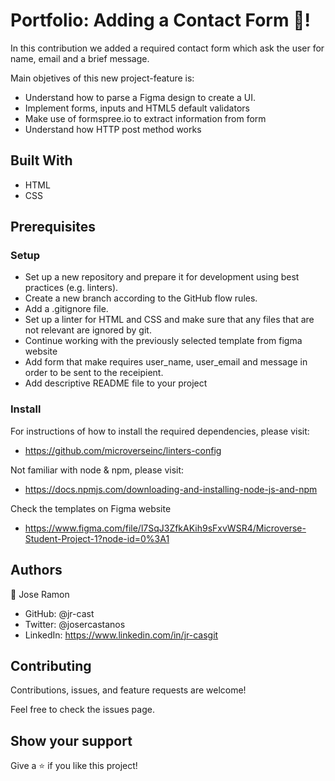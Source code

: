 # Portfolio: Adding a Contact Form 🧾!

In this contribution we added a required contact form which ask the user for name, email and a brief message.

Main objetives of this new project-feature is:
* Understand how to parse a Figma design to create a UI.
* Implement forms, inputs and HTML5 default validators
* Make use of formspree.io to extract information from form
* Understand how HTTP post method works


## Built With
* HTML
* CSS

## Prerequisites

### Setup

* Set up a new repository and prepare it for development using best practices (e.g. linters).
* Create a new branch according to the GitHub flow rules.
* Add a .gitignore file.
* Set up a linter for HTML and CSS and make sure that any files that are not relevant are ignored by git.
* Continue working with the previously selected template from figma website
* Add form that make requires user_name, user_email and message in order to be sent to the receipient.
* Add descriptive README file to your project

### Install

For instructions of how to install the required dependencies, please visit:

* https://github.com/microverseinc/linters-config

Not familiar with node & npm, please visit:

* https://docs.npmjs.com/downloading-and-installing-node-js-and-npm

Check the templates on Figma website

* https://www.figma.com/file/l7SqJ3ZfkAKih9sFxvWSR4/Microverse-Student-Project-1?node-id=0%3A1

## Authors

:bust_in_silhouette: Jose Ramon

* GitHub: @jr-cast
* Twitter: @josercastanos
* LinkedIn: https://www.linkedin.com/in/jr-casgit 

## Contributing

Contributions, issues, and feature requests are welcome!

Feel free to check the issues page.

## Show your support

Give a :star: if you like this project!




